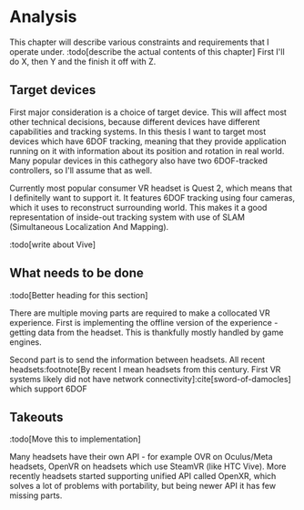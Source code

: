 # Analysis

This chapter will describe various constraints and requirements that I operate under. :todo[describe the actual contents of this chapter] First I'll do X, then Y and the finish it off with Z.

## Target devices

First major consideration is a choice of target device. This will affect most other technical decisions, because different devices have different capabilities and tracking systems. In this thesis I want to target most devices which have 6DOF tracking, meaning that they provide application running on it with information about its position and rotation in real world. Many popular devices in this cathegory also have two 6DOF-tracked controllers, so I'll assume that as well.

Currently most popular consumer VR headset is Quest 2, which means that I definitelly want to support it. It features 6DOF tracking using four cameras, which it uses to reconstruct surrounding world. This makes it a good representation of inside-out tracking system with use of SLAM (Simultaneous Localization And Mapping).

:todo[write about Vive]

## What needs to be done

:todo[Better heading for this section]

There are multiple moving parts are required to make a collocated VR experience. First is implementing the offline version of the experience - getting data from the headset. This is thankfully mostly handled by game engines.

Second part is to send the information between headsets. All recent headsets:footnote[By recent I mean headsets from this century. First VR systems likely did not have network connectivity]:cite[sword-of-damocles] which support 6DOF

## Takeouts

:todo[Move this to implementation]

Many headsets have their own API - for example OVR on Oculus/Meta headsets, OpenVR on headsets which use SteamVR (like HTC Vive). More recently headsets started supporting unified API called OpenXR, which solves a lot of problems with portability, but being newer API it has few missing parts.

